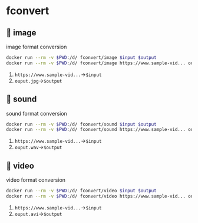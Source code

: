 # fconvert
## :whale: image
image format conversion
```bash
docker run --rm -v $PWD:/d/ fconvert/image $input $output
docker run --rm -v $PWD:/d/ fconvert/image https://www.sample-vid... ouput.jpg
```
1. `https://www.sample-vid...`→`$input`
2. `ouput.jpg`→`$output`
## :whale: sound
sound format conversion
```bash
docker run --rm -v $PWD:/d/ fconvert/sound $input $output
docker run --rm -v $PWD:/d/ fconvert/sound https://www.sample-vid... ouput.wav
```
1. `https://www.sample-vid...`→`$input`
2. `ouput.wav`→`$output`
## :whale: video
video format conversion
```bash
docker run --rm -v $PWD:/d/ fconvert/video $input $output
docker run --rm -v $PWD:/d/ fconvert/video https://www.sample-vid... ouput.avi
```
1. `https://www.sample-vid...`→`$input`
2. `ouput.avi`→`$output`
